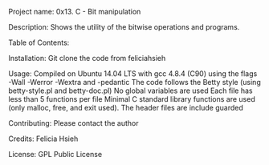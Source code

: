 Project name:
0x13. C - Bit manipulation

Description:
Shows the utility of the bitwise operations and programs.

Table of Contents:

Installation: Git clone the code from feliciahsieh

Usage:
Compiled on Ubuntu 14.04 LTS with gcc 4.8.4 (C90) using the flags -Wall -Werror -Wextra and -pedantic
The code follows the Betty style (using betty-style.pl and betty-doc.pl)
No global variables are used
Each file has less than 5 functions per file
Minimal C standard library functions are used (only malloc, free, and exit used).
The header files are include guarded

Contributing: Please contact the author

Credits: Felicia Hsieh

License: GPL Public License
